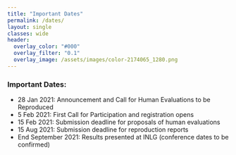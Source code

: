 ```yaml
---
title: "Important Dates"
permalink: /dates/
layout: single
classes: wide
header:
  overlay_color: "#000"
  overlay_filter: "0.1"
  overlay_image: /assets/images/color-2174065_1280.png
---
```


### Important Dates:

* 28 Jan 2021: Announcement and Call for Human Evaluations to be Reproduced
* 5 Feb 2021: First Call for Participation and registration opens
* 15 Feb 2021: Submission deadline for proposals of human evaluations 
* 15 Aug 2021: Submission deadline for reproduction reports
* End September 2021: Results presented at INLG (conference dates to be confirmed)

